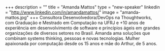 +++
description = ""
title = "Amanda Mattos"
type = "new-speaker"
linkedin = "http://www.linkedin.com/in/amandamattos/"
image = "amanda-mattos.jpg"
+++
Consultora Desenvolvedora/DevOps na Thoughtworks, com Graduação e Mestrado em Computação na UFRJ e +10 anos de experiência em desenvolvimento de software e princípios ágeis em grandes organizações de diversos setores no Brasil. Amanda ama soluções que combinam systems thinking, pessoas e novas tecnologias. Mulher apaixonada por computação desde os 15 anos e mãe do Arthur, de 5 anos.
